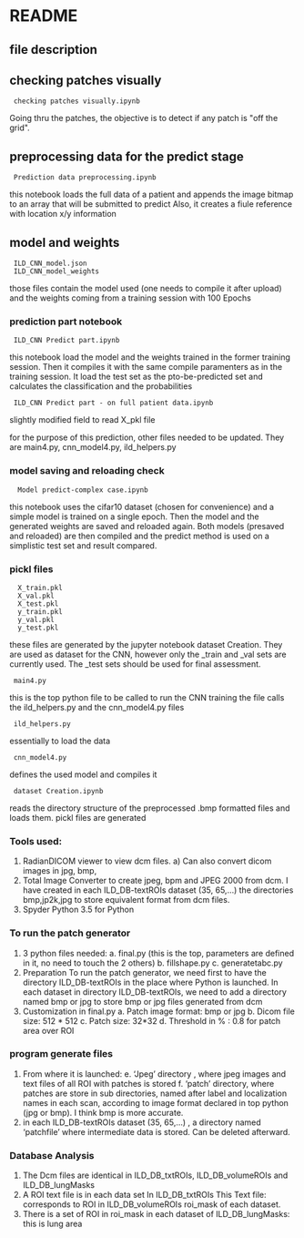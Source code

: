 # README 

## file description

## checking patches visually
     checking patches visually.ipynb

Going thru the patches, the objective is to detect if any patch is "off the grid".

##  preprocessing data for the predict stage
     Prediction data preprocessing.ipynb
this notebook loads the full data of a patient and appends the image bitmap to an array that will be submitted to predict
Also, it creates a fiule reference with location x/y information

## model and weights
     ILD_CNN_model.json 
     ILD_CNN_model_weights 
those files contain the model used (one needs to compile it after upload) and the weights coming from a training session with 100 Epochs

### prediction part notebook
     ILD_CNN Predict part.ipynb
this notebook load the model and the weights trained in the former training session.
Then it compiles it with the same compile paramenters as in the training session.
It load the test set as the pto-be-predicted set and calculates the classification and the probabilities

     ILD_CNN Predict part - on full patient data.ipynb
slightly modified field to read X_pkl file 

for the purpose of this prediction, other files needed to be updated. They are main4.py, cnn_model4.py, ild_helpers.py


### model saving and reloading check
      Model predict-complex case.ipynb
this notebook uses the cifar10 dataset (chosen for convenience) and a simple model is trained on a single epoch.
Then the model and the generated weights are saved and reloaded again. Both models (presaved and reloaded) are then compiled and the predict method is used on a simplistic test set and result compared. 


### pickl files
      X_train.pkl
      X_val.pkl
      X_test.pkl
      y_train.pkl
      y_val.pkl
      y_test.pkl
these files are generated by the jupyter notebook dataset Creation.
They are used as dataset for the CNN, however only the _train and _val sets are currently used.
The _test sets should be used for final assessment.

     main4.py
this is the top python file to be called to run the CNN training
the file calls the ild_helpers.py and the cnn_model4.py files

     ild_helpers.py
essentially to load the data 

     cnn_model4.py
defines the used model and compiles it

     dataset Creation.ipynb
reads the directory structure of the preprocessed .bmp formatted files and loads them.
pickl files are generated 


### Tools used:
1.	RadianDICOM viewer to view dcm files.
  a)	Can also convert dicom images in jpg, bmp,
2.	Total Image Converter to create jpeg, bpm and JPEG 2000 from dcm. I have created in each  ILD_DB-textROIs dataset (35, 65,…) the directories bmp,jp2k,jpg to store equivalent format from dcm files.
3.	Spyder Python 3.5 for Python

### To run the patch generator
1.	3 python files needed:
  a.	final.py (this is the top, parameters are defined in it, no need to touch the 2 others)
  b.	fillshape.py
  c.	generatetabc.py
2.	Preparation
  To run the patch generator, we need first to have the directory ILD_DB-textROIs in the place where Python  is launched.
  In each dataset in directory ILD_DB-textROIs, we need to add a directory named bmp or jpg to store bmp or jpg files generated from dcm
3.	Customization in final.py
  a.	Patch image format: bmp or jpg
  b.	Dicom file size: 512 * 512
  c.	Patch size: 32*32
  d.	Threshold  in % : 0.8 for patch area over ROI
  
### program generate files
1. From where it is launched:
  e.	‘Jpeg’ directory , where jpeg images and text files of all ROI with patches is stored
  f.	‘patch’ directory, where patches are store in sub directories, named after label and localization names in each scan, according to image format declared in top python (jpg or bmp). I think bmp is more accurate.
2.	in each ILD_DB-textROIs dataset (35, 65,…) , a directory named ‘patchfile’  where intermediate data is  stored. Can be deleted afterward.

### Database Analysis
1.	The Dcm files are identical in ILD_DB_txtROIs, ILD_DB_volumeROIs   and  ILD_DB_lungMasks
2.	A ROI text file is in each data set In ILD_DB_txtROIs This Text file: corresponds to ROI in ILD_DB_volumeROIs  roi_mask of each dataset.
3.	There is a set of ROI in roi_mask in each dataset of ILD_DB_lungMasks: this is lung area 

